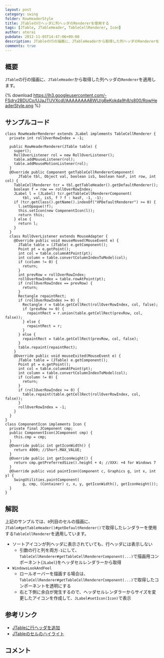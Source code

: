 ```yaml
---
layout: post
category: swing
folder: RowHeaderStyle
title: JTableの行ヘッダに列ヘッダのRendererを使用する
tags: [JTable, JTableHeader, TableCellRenderer, Icon]
author: aterai
pubdate: 2012-11-05T14:47:06+09:00
description: JTableの行の描画に、JTableHeaderから取得した列ヘッダのRendererを適用します。
comments: true
---
```

## 概要
`JTable`の行の描画に、`JTableHeader`から取得した列ヘッダの`Renderer`を適用します。

{% download https://lh3.googleusercontent.com/-FSdrv2BDUCo/UJaJTUVXcdI/AAAAAAAABWU/gBeKokda9h8/s800/RowHeaderStyle.png %}

## サンプルコード
<pre class="prettyprint"><code>class RowHeaderRenderer extends JLabel implements TableCellRenderer {
  private int rollOverRowIndex = -1;

  public RowHeaderRenderer(JTable table) {
    super();
    RollOverListener rol = new RollOverListener();
    table.addMouseListener(rol);
    table.addMouseMotionListener(rol);
  }
  @Override public Component getTableCellRendererComponent(
      JTable tbl, Object val, boolean isS, boolean hasF, int row, int col) {
    TableCellRenderer tcr = tbl.getTableHeader().getDefaultRenderer();
    boolean f = row == rollOverRowIndex;
    JLabel l = (JLabel) tcr.getTableCellRendererComponent(
        tbl, val, isS, f ? f : hasF, -1, -1);
    if (tcr.getClass().getName().indexOf("XPDefaultRenderer") &gt;= 0) {
      l.setOpaque(!f);
      this.setIcon(new ComponentIcon(l));
      return this;
    } else {
      return l;
    }
  }
  class RollOverListener extends MouseAdapter {
    @Override public void mouseMoved(MouseEvent e) {
      JTable table = (JTable) e.getComponent();
      Point pt = e.getPoint();
      int col = table.columnAtPoint(pt);
      int column = table.convertColumnIndexToModel(col);
      if (column != 0) {
        return;
      }
      int prevRow = rollOverRowIndex;
      rollOverRowIndex = table.rowAtPoint(pt);
      if (rollOverRowIndex == prevRow) {
        return;
      }
      Rectangle repaintRect;
      if (rollOverRowIndex &gt;= 0) {
        Rectangle r = table.getCellRect(rollOverRowIndex, col, false);
        if (prevRow &gt;= 0) {
          repaintRect = r.union(table.getCellRect(prevRow, col, false));
        } else {
          repaintRect = r;
        }
      } else {
        repaintRect = table.getCellRect(prevRow, col, false);
      }
      table.repaint(repaintRect);
    }
    @Override public void mouseExited(MouseEvent e) {
      JTable table = (JTable) e.getComponent();
      Point pt = e.getPoint();
      int col = table.columnAtPoint(pt);
      int column = table.convertColumnIndexToModel(col);
      if (column != 0) {
        return;
      }
      if (rollOverRowIndex &gt;= 0) {
        table.repaint(table.getCellRect(rollOverRowIndex, col, false));
      }
      rollOverRowIndex = -1;
    }
  }
}
class ComponentIcon implements Icon {
  private final JComponent cmp;
  public ComponentIcon(JComponent cmp) {
    this.cmp = cmp;
  }
  @Override public int getIconWidth() {
    return 4000; //Short.MAX_VALUE;
  }
  @Override public int getIconHeight() {
    return cmp.getPreferredSize().height + 4; //XXX: +4 for Windows 7
  }
  @Override public void paintIcon(Component c, Graphics g, int x, int y) {
    SwingUtilities.paintComponent(
        g, cmp, (Container) c, x, y, getIconWidth(), getIconHeight());
  }
}
</code></pre>

## 解説
上記のサンプルでは、`0`列目のセルの描画に、`JTable#getTableHeader()#getDefaultRenderer()`で取得したレンダラーを使用する`TableCellRenderer`を適用しています。

- ソートアイコンが列ヘッダに表示されていても、行ヘッダには表示しない
    - 引数の行と列を両方`-1`にして、`TableCellRenderer#getTableCellRendererComponent(...)`で描画用コンポーネント(`JLabel`)をヘッダセルレンダラーから取得
- `WindowsLookAndFeel`
    - ロールオーバーを描画する場合は、`TableCellRenderer#getTableCellRendererComponent(...)`で取得したコンポーネントを透明にする
    - 右と下側に余白が発生するので、ヘッダセルレンダラーからサイズを変更したアイコンを作成して、`JLabel#setIcon(Icon)`で表示

<!-- dummy comment line for breaking list -->

## 参考リンク
- [JTableに行ヘッダを追加](http://ateraimemo.com/Swing/TableRowHeader.html)
- [JTableのセルのハイライト](http://ateraimemo.com/Swing/CellHighlight.html)

<!-- dummy comment line for breaking list -->

## コメント
